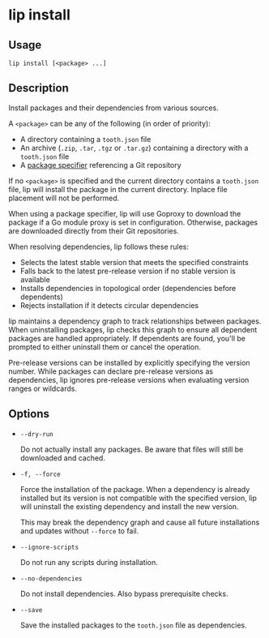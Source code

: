 # lip install

## Usage

```shell
lip install [<package> ...]
```

## Description

Install packages and their dependencies from various sources.

A `<package>` can be any of the following (in order of priority):

- A directory containing a `tooth.json` file
- An archive (`.zip`, `.tar`, `.tgz` or `.tar.gz`) containing a directory with a `tooth.json` file
- A [package specifier](./lip-init.md#package-specifier) referencing a Git repository

If no `<package>` is specified and the current directory contains a `tooth.json` file, lip will install the package in the current directory. Inplace file placement will not be performed.

When using a package specifier, lip will use Goproxy to download the package if a Go module proxy is set in configuration. Otherwise, packages are downloaded directly from their Git repositories.

When resolving dependencies, lip follows these rules:

- Selects the latest stable version that meets the specified constraints
- Falls back to the latest pre-release version if no stable version is available
- Installs dependencies in topological order (dependencies before dependents)
- Rejects installation if it detects circular dependencies

lip maintains a dependency graph to track relationships between packages. When uninstalling packages, lip checks this graph to ensure all dependent packages are handled appropriately. If dependents are found, you'll be prompted to either uninstall them or cancel the operation.

Pre-release versions can be installed by explicitly specifying the version number. While packages can declare pre-release versions as dependencies, lip ignores pre-release versions when evaluating version ranges or wildcards.

## Options

- `--dry-run`

  Do not actually install any packages. Be aware that files will still be downloaded and cached.

- `-f, --force`

  Force the installation of the package. When a dependency is already installed but its version is not compatible with the specified version, lip will uninstall the existing dependency and install the new version.

  This may break the dependency graph and cause all future installations and updates without `--force` to fail.

- `--ignore-scripts`

  Do not run any scripts during installation.

- `--no-dependencies`

  Do not install dependencies. Also bypass prerequisite checks.

- `--save`

  Save the installed packages to the `tooth.json` file as dependencies.
